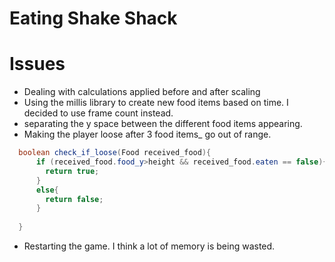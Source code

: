 # Eating Shake Shack 




# Issues

- Dealing with calculations applied before and after scaling
- Using the millis library to create new food items based on time. I decided to use frame count instead.
- separating the y space between the different food items appearing.
- Making the  player loose after 3 food items_ go out of range.

```java
  boolean check_if_loose(Food received_food){
      if (received_food.food_y>height && received_food.eaten == false){
        return true;  
      }
      else{
        return false;
      }
  
  }
```

- Restarting the game. I think a lot of memory is being wasted.